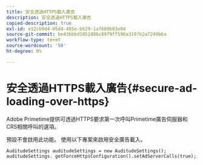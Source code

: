 ```yaml
---
title: 安全透過HTTPS載入廣告
description: 安全透過HTTPS載入廣告
copied-description: true
exl-id: e12cb9d4-05d4-485e-b629-1af680b83e04
source-git-commit: be43bbbd1051886c8979ff590a3197b2a7249b6a
workflow-type: tm+mt
source-wordcount: '50'
ht-degree: 0%

---
```


# 安全透過HTTPS載入廣告{#secure-ad-loading-over-https}

Adobe Primetime提供可透過HTTPS要求第一次呼叫Primetime廣告伺服器和CRS相關呼叫的選項。

預設不會啟用此功能。 使用以下專案來啟用安全廣告載入。

```
AuditudeSettings auditudeSettings = new AuditudeSettings(); 
auditudeSettings. getForceHttpsConfiguration().setAdServerCalls(true);
```

